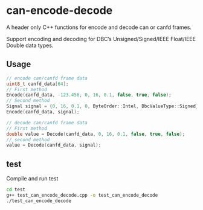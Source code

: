 # can-encode-decode
A header only C++ functions for encode and decode can or canfd frames.

Support encoding and decoding for DBC’s Unsigned/Signed/IEEE Float/IEEE Double data types.

## Usage

```c++
// encode can/canfd frame data
uint8_t canfd_data[64];
// First method
Encode(canfd_data, -123.456, 0, 16, 0.1, false, true, false);
// Second method
Signal signal = {0, 16, 0.1, 0, ByteOrder::Intel, DbcValueType::Signed};
Encode(canfd_data, signal);

// decode can/canfd frame data
// First method
double value = Decode(canfd_data, 0, 16, 0.1, false, true, false);
// second method
value = Decode(canfd_data, signal);
```

## test

Compile and run test

```bash
cd test
g++ test_can_encode_decode.cpp -o test_can_encode_decode
./test_can_encode_decode
```
